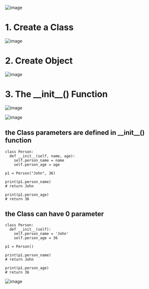 ![image](https://user-images.githubusercontent.com/60442877/226229412-ec172af9-5925-4700-a5f4-bd75b6bbd350.png)

# 1. Create a Class

![image](https://user-images.githubusercontent.com/60442877/226229998-8939c4e5-4ddf-40ec-9712-7ab76ac9b32d.png)

# 2. Create Object

![image](https://user-images.githubusercontent.com/60442877/226230426-42f68d7c-1756-4416-b0b0-df83a2e14ca8.png)

# 3. The \_\_init\_\_() Function

![image](https://user-images.githubusercontent.com/60442877/226230792-337f1925-3c1a-4e0b-8c07-dba987135be5.png)

![image](https://user-images.githubusercontent.com/60442877/226230812-383a3c40-bd90-4188-9613-ff9487a24d9e.png)

## the Class parameters are defined in \_\_init\_\_() function

    class Person:
      def __init__(self, name, age):
        self.person_name = name
        self.person_age = age

    p1 = Person("John", 36)

    print(p1.person_name)
    # return John
    
    print(p1.person_age)
    # return 36

## the Class can have 0 parameter

    class Person:
      def __init__(self):
        self.person_name = 'John'
        self.person_age = 36

    p1 = Person()

    print(p1.person_name)
    # return John
    
    print(p1.person_age)
    # return 36

![image](https://user-images.githubusercontent.com/60442877/226231676-67e7ab00-49f1-4746-9e15-9c6e196b2981.png)

